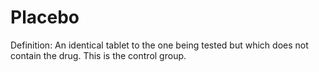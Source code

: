 # Placebo

Definition: An identical tablet to the one being tested but which does not contain the drug. This is the control group.